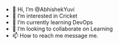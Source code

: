 - 👋 Hi, I’m @AbhishekYuvi
- 👀 I’m interested in Cricket
- 🌱 I’m currently learning DevOps
- 💞️ I’m looking to collaborate on Learning
- 📫 How to reach me message me.

<!---
AbhishekYuvi/AbhishekYuvi is a ✨ special ✨ repository because its `README.md` (this file) appears on your GitHub profile.
You can click the Preview link to take a look at your changes.
--->
